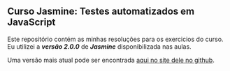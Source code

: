 ## Curso Jasmine: Testes automatizados em JavaScript

Este repositório contém as minhas resoluções para os exercicios do curso. Eu utilizei a _**versão 2.0.0**_ de _**Jasmine**_ disponibilizada nas aulas. 

Uma versão mais atual pode ser encontrada [aqui no site dele no github](https://jasmine.github.io/).